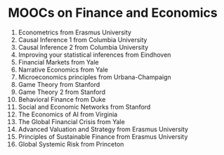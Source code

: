 # MOOCs on Finance and Economics

1. Econometrics from Erasmus University
2. Causal Inference 1 from Columbia University
3. Causal Inference 2 from Columbia University
4. Improving your statistical inferences from Eindhoven
5. Financial Markets from Yale
6. Narrative Economics from Yale
7. Microeconomics principles from Urbana-Champaign
8. Game Theory from Stanford
9. Game Theory 2 from Stanford
10. Behavioral Finance from Duke
11. Social and Economic Networks from Stanford
12. The Economics of AI from Virginia
13. The Global Financial Crisis from Yale
14. Advanced Valuation and Strategy from Erasmus University
15. Principles of Sustainable Finance from Erasmus University
16. Global Systemic Risk from Princeton
